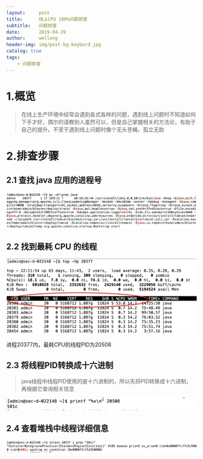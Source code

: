```yaml
---
layout:     post
title:      线上CPU 100%问题排查
subtitle:   问题排查
date:       2019-04-29
author:     wellong
header-img: img/post-bg-keybord.jpg
catalog: true
tags:
    - 问题排查
---
```


# 1.概览
> 在线上生产环境中经常会遇到各式各样的问题，遇到线上问题时不知道如何下手才好，偶尔的请教别人虽然可以，但是自己掌握相关的方法论，有助于自己的提升。不至于遇到线上问题时像个无头苍蝇，孤立无助

# 2.排查步骤
## 2.1 查找 java 应用的进程号

![avatar](/img/20190429/2019_04_29_1.jpg)

## 2.2 找到最耗 CPU 的线程
![avatar](/img/20190429/2019_04_29_2.jpg)

进程20377内，最耗CPU的线程PID为20508

## 2.3 将线程PID转换成十六进制
>java线程中线程PID使用的是十六进制的，所以先将PID转换成十六进制，再根据它查询相关信息

![avatar](/img/20190429/2019_04_29_3.jpg)

## 2.4 查看堆栈中线程详细信息
![avatar](/img/20190429/2019_04_29_4.jpg)






